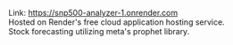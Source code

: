 Link: https://snp500-analyzer-1.onrender.com  
Hosted on Render's free cloud application hosting service.   
Stock forecasting utilizing meta's prophet library. 
